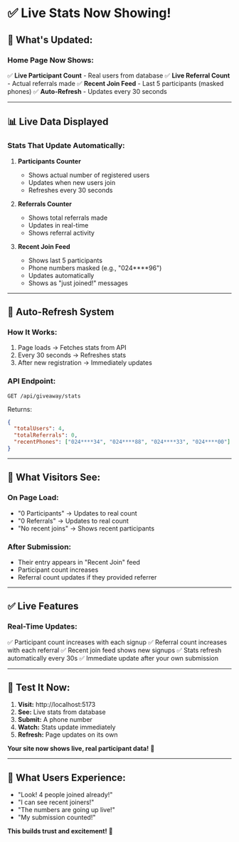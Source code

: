 # ✅ Live Stats Now Showing!

## 🎯 What's Updated:

### Home Page Now Shows:
✅ **Live Participant Count** - Real users from database
✅ **Live Referral Count** - Actual referrals made
✅ **Recent Join Feed** - Last 5 participants (masked phones)
✅ **Auto-Refresh** - Updates every 30 seconds

---

## 📊 Live Data Displayed

### Stats That Update Automatically:

1. **Participants Counter**
   - Shows actual number of registered users
   - Updates when new users join
   - Refreshes every 30 seconds

2. **Referrals Counter**
   - Shows total referrals made
   - Updates in real-time
   - Shows referral activity

3. **Recent Join Feed**
   - Shows last 5 participants
   - Phone numbers masked (e.g., "024****96")
   - Updates automatically
   - Shows as "just joined!" messages

---

## 🔄 Auto-Refresh System

### How It Works:
1. Page loads → Fetches stats from API
2. Every 30 seconds → Refreshes stats
3. After new registration → Immediately updates

### API Endpoint:
```
GET /api/giveaway/stats
```

Returns:
```json
{
  "totalUsers": 4,
  "totalReferrals": 0,
  "recentPhones": ["024****34", "024****88", "024****33", "024****00"]
}
```

---

## 🎨 What Visitors See:

### On Page Load:
- "0 Participants" → Updates to real count
- "0 Referrals" → Updates to real count  
- "No recent joins" → Shows recent participants

### After Submission:
- Their entry appears in "Recent Join" feed
- Participant count increases
- Referral count updates if they provided referrer

---

## ✅ Live Features

### Real-Time Updates:
✅ Participant count increases with each signup
✅ Referral count increases with each referral
✅ Recent join feed shows new signups
✅ Stats refresh automatically every 30s
✅ Immediate update after your own submission

---

## 🧪 Test It Now:

1. **Visit:** http://localhost:5173
2. **See:** Live stats from database
3. **Submit:** A phone number
4. **Watch:** Stats update immediately
5. **Refresh:** Page updates on its own

**Your site now shows live, real participant data!** 🎉

---

## 📱 What Users Experience:

- "Look! 4 people joined already!"
- "I can see recent joiners!"
- "The numbers are going up live!"
- "My submission counted!"

**This builds trust and excitement!** 🚀
